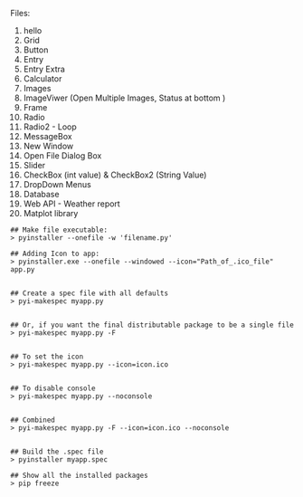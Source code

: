 Files:
1.  hello
2.  Grid
3.  Button
4.  Entry
5.  Entry Extra
6.  Calculator
7.  Images
8.  ImageViwer (Open Multiple Images, Status at bottom )
9.  Frame
10. Radio
11. Radio2 - Loop
12. MessageBox 
13. New Window
14. Open File Dialog Box
15. Slider
16. CheckBox (int value) & CheckBox2 (String Value)
17. DropDown Menus 
18. Database
19. Web API - Weather report
20. Matplot library

```
## Make file executable:
> pyinstaller --onefile -w 'filename.py'
```

```
## Adding Icon to app:
> pyinstaller.exe --onefile --windowed --icon="Path_of_.ico_file" app.py
```

```

## Create a spec file with all defaults
> pyi-makespec myapp.py
```

```

## Or, if you want the final distributable package to be a single file
> pyi-makespec myapp.py -F
```

```

## To set the icon
> pyi-makespec myapp.py --icon=icon.ico
```
```

## To disable console
> pyi-makespec myapp.py --noconsole
```
```

## Combined
> pyi-makespec myapp.py -F --icon=icon.ico --noconsole
```
```

## Build the .spec file
> pyinstaller myapp.spec
```

```
## Show all the installed packages
> pip freeze
```
